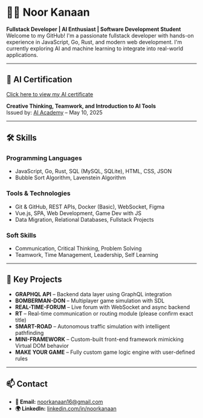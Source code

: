 
# 👩‍💻 Noor Kanaan

**Fullstack Developer | AI Enthusiast | Software Development Student**  
Welcome to my GitHub! I'm a passionate fullstack developer with hands-on experience in JavaScript, Go, Rust, and modern web development. I'm currently exploring AI and machine learning to integrate into real-world applications.

---

## 📜 AI Certification

[Click here to view my AI certificate](https://raw.githubusercontent.com/noorkanaan/certificates/main/ai-certificate.jpg)

**Creative Thinking, Teamwork, and Introduction to AI Tools**  
Issued by: [AI Academy](https://www.aiaj.xyz) – May 10, 2025

---

## 🛠️ Skills

### Programming Languages
- JavaScript, Go, Rust, SQL (MySQL, SQLite), HTML, CSS, JSON
- Bubble Sort Algorithm, Lavenstein Algorithm

### Tools & Technologies
- Git & GitHub, REST APIs, Docker (Basic), WebSocket, Figma
- Vue.js, SPA, Web Development, Game Dev with JS
- Data Migration, Relational Databases, Fullstack Projects

### Soft Skills
- Communication, Critical Thinking, Problem Solving
- Teamwork, Time Management, Leadership, Self Learning

---

## 🚀 Key Projects

- **GRAPHQL API** – Backend data layer using GraphQL integration  
- **BOMBERMAN-DON** – Multiplayer game simulation with SDL   
- **REAL-TIME-FORUM** – Live forum with WebSocket and async backend  
- **RT** – Real-time communication or routing module (please confirm exact title)  
- **SMART-ROAD** – Autonomous traffic simulation with intelligent pathfinding  
- **MINI-FRAMEWORK** – Custom-built front-end framework mimicking Virtual DOM behavior
- **MAKE YOUR GAME** – Fully custom game logic engine with user-defined rules

---

## 📫 Contact

- **📧 Email:** noorkanaan16@gmail.com  
- **🌍 LinkedIn:** [linkedin.com/in/noorkanaan](www.linkedin.com/in/noor-kanaan-ba5624367)
